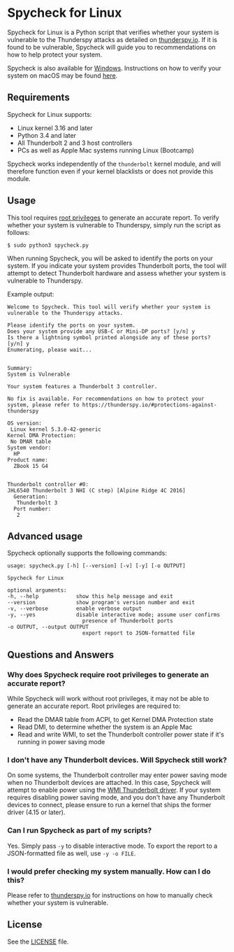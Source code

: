 # Spycheck for Linux
Spycheck for Linux is a Python script that verifies whether your system is vulnerable to the Thunderspy attacks as detailed on [thunderspy.io](https://thunderspy.io). If it is found to be vulnerable, Spycheck will guide you to recommendations on how to help protect your system.

Spycheck is also available for [Windows](https://thunderspy.io/#TODO-FIX-ME). Instructions on how to verify your system on macOS may be found [here](https://thunderspy.io/#TODO-FIX-ME).

## Requirements
Spycheck for Linux supports:

- Linux kernel 3.16 and later
- Python 3.4 and later
- All Thunderbolt 2 and 3 host controllers
- PCs as well as Apple Mac systems running Linux (Bootcamp)

Spycheck works independently of the `thunderbolt` kernel module, and will therefore function even if your kernel blacklists or does not provide this module.

## Usage
This tool requires [root privileges](#qa-root-req) to generate an accurate report. To verify whether your system is vulnerable to Thunderspy, simply run the script as follows:

    $ sudo python3 spycheck.py

When running Spycheck, you will be asked to identify the ports on your system. If you indicate your system provides Thunderbolt ports, the tool will attempt to detect Thunderbolt hardware and assess whether your system is vulnerable to Thunderspy.

Example output:

    Welcome to Spycheck. This tool will verify whether your system is vulnerable to the Thunderspy attacks.

    Please identify the ports on your system.
    Does your system provide any USB-C or Mini-DP ports? [y/n] y
    Is there a lightning symbol printed alongside any of these ports? [y/n] y
    Enumerating, please wait...


    Summary:
    System is Vulnerable

    Your system features a Thunderbolt 3 controller.

    No fix is available. For recommendations on how to protect your system, please refer to https://thunderspy.io/#protections-against-thunderspy

    OS version:
     Linux kernel 5.3.0-42-generic
    Kernel DMA Protection:
     No DMAR table
    System vendor: 
      HP
    Product name: 
      ZBook 15 G4


    Thunderbolt controller #0: 
    JHL6540 Thunderbolt 3 NHI (C step) [Alpine Ridge 4C 2016]
      Generation:
       Thunderbolt 3
      Port number:
       2


## Advanced usage
Spycheck optionally supports the following commands:

    usage: spycheck.py [-h] [--version] [-v] [-y] [-o OUTPUT]

    Spycheck for Linux

    optional arguments:
    -h, --help            show this help message and exit
    --version             show program's version number and exit
    -v, --verbose         enable verbose output
    -y, --yes             disable interactive mode; assume user confirms
                            presence of Thunderbolt ports
    -o OUTPUT, --output OUTPUT
                            export report to JSON-formatted file

## Questions and Answers

### <a name="qa-root-req"></a>Why does Spycheck require root privileges to generate an accurate report?
While Spycheck will work without root privileges, it may not be able to generate an accurate report. Root privileges are required to:

- Read the DMAR table from ACPI, to get Kernel DMA Protection state
- Read DMI, to determine whether the system is an Apple Mac
- Read and write WMI, to set the Thunderbolt controller power state if it's running in power saving mode

### I don't have any Thunderbolt devices. Will Spycheck still work?
On some systems, the Thunderbolt controller may enter power saving mode when no Thunderbolt devices are attached. In this case, Spycheck will attempt to enable power using the [WMI Thunderbolt driver](https://github.com/torvalds/linux/commit/ce6a90027c10f970f872de5db0294f9e3e969f1c#diff-249537ec6906ef50bd746f888541f4d9). If your system requires disabling power saving mode, and you don't have any Thunderbolt devices to connect, please ensure to run a kernel that ships the former driver (4.15 or later).

### Can I run Spycheck as part of my scripts?
Yes. Simply pass `-y` to disable interactive mode. To export the report to a JSON-formatted file as well, use `-y -o FILE`.

### I would prefer checking my system manually. How can I do this?
Please refer to [thunderspy.io](https://thunderspy.io) for instructions on how to manually check whether your system is vulnerable.

## License
See the [LICENSE](LICENSE) file.